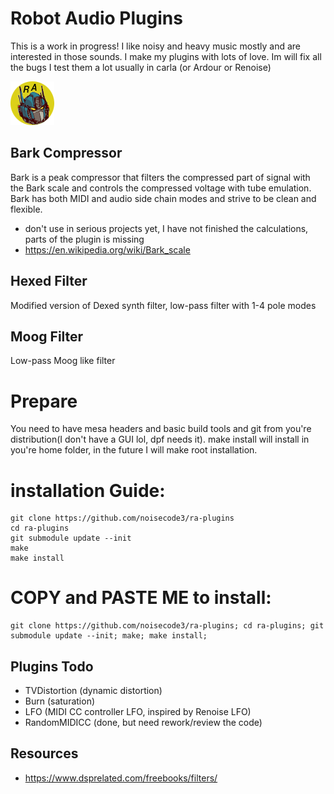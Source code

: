 # Robot Audio Plugins
This is a work in progress! I like noisy and heavy music mostly and are interested in those sounds. I make my plugins with lots of love.
Im will fix all the bugs I test them a lot usually in carla (or Ardour or Renoise)

![screenshot](https://raw.githubusercontent.com/noisecode3/ra-plugins/main/extra/RobotAudioLogoTransparent.png "Beta Logo")

## Bark Compressor
Bark is a peak compressor that filters the compressed part of signal with the Bark scale and controls the compressed voltage with tube emulation.
Bark has both MIDI and audio side chain modes and strive to be clean and flexible.

 - don't use in serious projects yet, I have not finished the calculations, parts of the plugin is missing
 - https://en.wikipedia.org/wiki/Bark_scale


## Hexed Filter
Modified version of Dexed synth filter, low-pass filter with 1-4 pole modes

## Moog Filter
Low-pass Moog like filter

# Prepare
You need to have mesa headers and basic build tools and git from you're distribution(I don't have a GUI lol, dpf needs it).
make install will install in you're home folder, in the future I will make root installation.

installation Guide:
=============

    git clone https://github.com/noisecode3/ra-plugins
    cd ra-plugins
    git submodule update --init
    make
    make install

COPY and PASTE ME to install:
=============

    git clone https://github.com/noisecode3/ra-plugins; cd ra-plugins; git submodule update --init; make; make install;

## Plugins Todo
 - TVDistortion (dynamic distortion)
 - Burn (saturation)
 - LFO (MIDI CC controller LFO, inspired by Renoise LFO)
 - RandomMIDICC (done, but need rework/review the code)

## Resources
 - https://www.dsprelated.com/freebooks/filters/